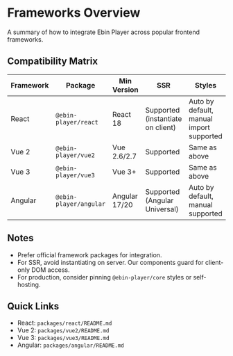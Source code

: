 # Frameworks Overview

A summary of how to integrate Ebin Player across popular frontend frameworks.

## Compatibility Matrix

| Framework | Package | Min Version | SSR | Styles |
|---|---|---|---|---|
| React | `@ebin-player/react` | React 18 | Supported (instantiate on client) | Auto by default, manual import supported |
| Vue 2 | `@ebin-player/vue2` | Vue 2.6/2.7 | Supported | Same as above |
| Vue 3 | `@ebin-player/vue3` | Vue 3+ | Supported | Same as above |
| Angular | `@ebin-player/angular` | Angular 17/20 | Supported (Angular Universal) | Auto by default, manual supported |

## Notes
- Prefer official framework packages for integration.
- For SSR, avoid instantiating on server. Our components guard for client-only DOM access.
- For production, consider pinning `@ebin-player/core` styles or self-hosting.

## Quick Links
- React: `packages/react/README.md`
- Vue 2: `packages/vue2/README.md`
- Vue 3: `packages/vue3/README.md`
- Angular: `packages/angular/README.md`
